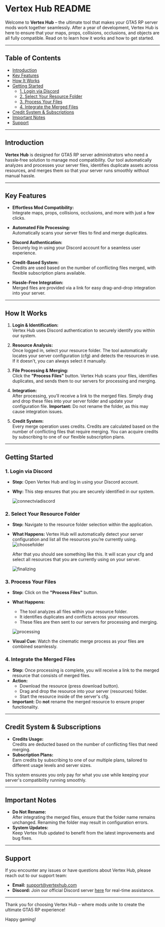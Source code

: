 # Vertex Hub README

Welcome to **Vertex Hub** – the ultimate tool that makes your GTA5 RP server mods work together seamlessly. After a year of development, Vertex Hub is here to ensure that your maps, props, collisions, occlusions, and objects are all fully compatible. Read on to learn how it works and how to get started.

---

## Table of Contents

- [Introduction](#introduction)
- [Key Features](#key-features)
- [How It Works](#how-it-works)
- [Getting Started](#getting-started)
  - [1. Login via Discord](#1-login-via-discord)
  - [2. Select Your Resource Folder](#2-select-your-resource-folder)
  - [3. Process Your Files](#3-process-your-files)
  - [4. Integrate the Merged Files](#4-integrate-the-merged-files)
- [Credit System & Subscriptions](#credit-system--subscriptions)
- [Important Notes](#important-notes)
- [Support](#support)

---

## Introduction

**Vertex Hub** is designed for GTA5 RP server administrators who need a hassle‑free solution to manage mod compatibility. Our tool automatically analyzes and processes your server files, identifies duplicate assets across resources, and merges them so that your server runs smoothly without manual hassle.

---

## Key Features

- **Effortless Mod Compatibility:**  
  Integrate maps, props, collisions, occlusions, and more with just a few clicks.
  
- **Automated File Processing:**  
  Automatically scans your server files to find and merge duplicates.
  
- **Discord Authentication:**  
  Securely log in using your Discord account for a seamless user experience.
  
- **Credit-Based System:**  
  Credits are used based on the number of conflicting files merged, with flexible subscription plans available.

- **Hassle-Free Integration:**  
  Merged files are provided via a link for easy drag-and-drop integration into your server.

---

## How It Works

1. **Login & Identification:**  
   Vertex Hub uses Discord authentication to securely identify you within our system.

2. **Resource Analysis:**  
   Once logged in, select your resource folder. The tool automatically locates your server configuration (cfg) and detects the resources in use. If it doesn't, you can always select it manually.

3. **File Processing & Merging:**  
   Click the **"Process Files"** button. Vertex Hub scans your files, identifies duplicates, and sends them to our servers for processing and merging.

4. **Integration:**  
   After processing, you’ll receive a link to the merged files. Simply drag and drop these files into your server folder and update your configuration file. **Important:** Do not rename the folder, as this may cause integration issues.

5. **Credit System:**  
   Every merge operation uses credits. Credits are calculated based on the number of conflicting files that require merging. You can acquire credits by subscribing to one of our flexible subscription plans.

---

## Getting Started

### 1. Login via Discord

- **Step:** Open Vertex Hub and log in using your Discord account.
- **Why:** This step ensures that you are securely identified in our system.
  

  ![connectviadiscord](https://github.com/user-attachments/assets/e101af9f-767f-41db-ad72-1c258c507c03)

### 2. Select Your Resource Folder

- **Step:** Navigate to the resource folder selection within the application.
- **What Happens:** Vertex Hub will automatically detect your server configuration and list all the resources you’re currently using.
 ![choosefolder](https://github.com/user-attachments/assets/95b98a0b-c758-4bac-a5eb-f9a40420905c)


  After that you should see something like this. It will scan your cfg and select all resources that you are currently using on your server.
   
  ![finalizing](https://github.com/user-attachments/assets/a0f6e335-904e-44c9-a58a-d4350e6d8ecd)

### 3. Process Your Files

- **Step:** Click on the **"Process Files"** button.
- **What Happens:**  
  - The tool analyzes all files within your resource folder.
  - It identifies duplicates and conflicts across your resources.
  - These files are then sent to our servers for processing and merging.

     
   ![processing](https://github.com/user-attachments/assets/138307de-34b2-411e-a819-4c8aab0f4e8c)
  
- **Visual Cue:** Watch the cinematic merge process as your files are combined seamlessly.

### 4. Integrate the Merged Files

- **Step:** Once processing is complete, you will receive a link to the merged resource that consists of merged files.
- **Action:**  
  - Download the resource (press download button).
  - Drag and drop the resource into your server (resources) folder.
  - Start the resource inside of the server's cfg.
- **Important:** Do **not** rename the merged resource to ensure proper functionality.

---

## Credit System & Subscriptions

- **Credits Usage:**  
  Credits are deducted based on the number of conflicting files that need merging.
- **Subscription Plans:**  
  Earn credits by subscribing to one of our multiple plans, tailored to different usage levels and server sizes.
  
This system ensures you only pay for what you use while keeping your server's compatibility running smoothly.

---

## Important Notes

- **Do Not Rename:**  
  After integrating the merged files, ensure that the folder name remains unchanged. Renaming the folder may result in configuration errors.
- **System Updates:**  
  Keep Vertex Hub updated to benefit from the latest improvements and bug fixes.

---

## Support

If you encounter any issues or have questions about Vertex Hub, please reach out to our support team:

- **Email:** [support@vertexhub.com](mailto:support@vertexhub.com)
- **Discord:** Join our official Discord server [here](#) for real-time assistance.

---

Thank you for choosing Vertex Hub – where mods unite to create the ultimate GTA5 RP experience!

Happy gaming!
